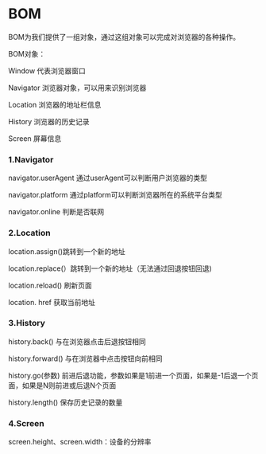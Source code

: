 # BOM

BOM为我们提供了一组对象，通过这组对象可以完成对浏览器的各种操作。

BOM对象：

Window 代表浏览器窗口

Navigator 浏览器对象，可以用来识别浏览器

Location 浏览器的地址栏信息

History 浏览器的历史记录

Screen 屏幕信息

### 1.Navigator

navigator.userAgent 通过userAgent可以判断用户浏览器的类型

navigator.platform 通过platform可以判断浏览器所在的系统平台类型

navigator.online 判断是否联网

### 2.Location

location.assign()跳转到一个新的地址

location.replace(）跳转到一个新的地址（无法通过回退按钮回退)

location.reload() 刷新页面

location. href 获取当前地址

### 3.History

history.back() 与在浏览器点击后退按钮相同

history.forward() 与在浏览器中点击按钮向前相同

history.go(参数) 前进后退功能，参数如果是1前进一个页面，如果是-1后退一个页面，如果是N则前进或后退N个页面

history.length() 保存历史记录的数量

### 4.Screen

screen.height、screen.width：设备的分辨率